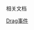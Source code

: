 相关文档

[Drag事件](https://github.com/FuZoe/Embedded-Development-NoteBook/blob/desktop/Qt/QML%20%26%20QtQuick/Qt%E6%8B%96%E6%94%BE/Drag.md)
